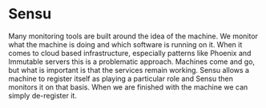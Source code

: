 # Sensu

Many monitoring tools are built around the idea of the machine. We monitor what the machine is doing and which software is running on it. When it comes to cloud based infrastructure, especially patterns like Phoenix and Immutable servers this is a problematic approach. Machines come and go, but what is important is that the services remain working. Sensu allows a machine to register itself as playing a particular role and Sensu then monitors it on that basis. When we are finished with the machine we can simply de-register it.
